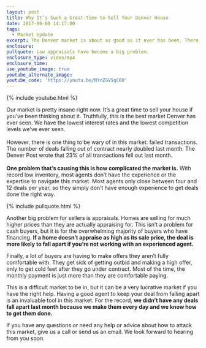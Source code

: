```yaml
---
layout: post
title: Why It’s Such a Great Time to Sell Your Denver House
date: 2017-06-08 14:17:00
tags:
  - Market Update
excerpt: The Denver market is about as good as it ever has been. There are a few key reasons why.
enclosure:
pullquote: Low appraisals have become a big problem.
enclosure_type: video/mp4
enclosure_time:
use_youtube_image: true
youtube_alternate_image:
youtube_code: 'https://youtu.be/NYnZGV5qC0U'
---
```



{% include youtube.html %}

Our market is pretty insane right now. It’s a great time to sell your house if you’ve been thinking about it. Truthfully, this is the best market Denver has ever seen. We have the lowest interest rates and the lowest competition levels we’ve ever seen.
<br>
<br>However, there is one thing to be wary of in this market: failed transactions. The number of deals falling out of contract nearly doubled last month. The Denver Post wrote that 23% of all transactions fell out last month.
<br>
<br>**One problem that’s causing this is how complicated the market is.** With record low inventory, most agents don’t have the experience or the expertise to navigate this market. Most agents only close between four and 12 deals per year, so they simply don’t have enough experience to get deals done the right way.

{% include pullquote.html %}

Another big problem for sellers is appraisals. Homes are selling for much higher prices than they are actually appraising for. This isn’t a problem for cash buyers, but it is for the overwhelming majority of buyers who have financing. **If a home doesn’t appraise as high as its sale price, the deal is more likely to fall apart if you’re not working with an experienced agent.**

Finally, a lot of buyers are having to make offers they aren’t fully comfortable with. They get sick of getting outbid and making a high offer, only to get cold feet after they go under contract. Most of the time, the monthly payment is just more than they are comfortable paying.

This is a difficult market to be in, but it can be a very lucrative market if you have the right help. Having a good agent to keep your deal from falling apart is an invaluable tool in this market. For the record, **we didn’t have any deals fall apart last month because we make them every day and we know how to get them done.**

If you have any questions or need any help or advice about how to attack this market, give us a call or send us an email. We look forward to hearing from you soon.